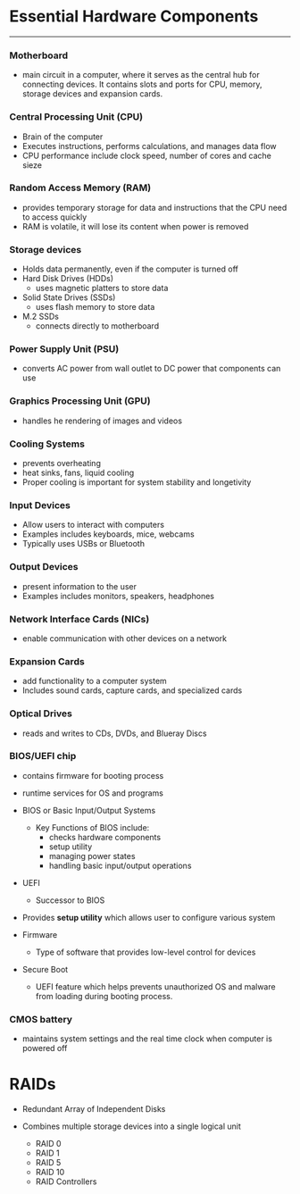 # Essential Hardware Components
---

### Motherboard

* main circuit in a computer, where it serves as the central hub for connecting devices. It contains slots and ports for CPU, memory, storage devices and expansion cards. 

### Central Processing Unit (CPU)

* Brain of the computer
* Executes instructions, performs calculations, and manages data flow
* CPU performance include clock speed, number of cores and cache sieze

### Random Access Memory (RAM)

* provides temporary storage for data and instructions that the CPU need to access quickly
* RAM is volatile, it will lose its content when power is removed

### Storage devices

* Holds data permanently, even if the computer is turned off
* Hard Disk Drives (HDDs)
    * uses magnetic platters to store data
* Solid State Drives (SSDs)
    * uses flash memory to store data
* M.2 SSDs
    * connects directly to motherboard



### Power Supply Unit (PSU)

* converts AC power from wall outlet to DC power that components can use

### Graphics Processing Unit (GPU)

* handles he rendering of images and videos

### Cooling Systems

* prevents overheating
* heat sinks, fans, liquid cooling
* Proper cooling is important for system stability and longetivity

### Input Devices

* Allow users to interact with computers
* Examples includes keyboards, mice, webcams
* Typically uses USBs or Bluetooth

### Output Devices

* present information to the user
* Examples includes monitors, speakers, headphones

### Network Interface Cards (NICs)

* enable communication with other devices on a network

### Expansion Cards

* add functionality to a computer system
* Includes sound cards, capture cards, and specialized cards

### Optical Drives

* reads and writes to CDs, DVDs, and Blueray Discs

### BIOS/UEFI chip

* contains firmware for booting process
* runtime services for OS and programs

* BIOS or Basic Input/Output Systems
    * Key Functions of BIOS include:
        * checks hardware components
        * setup utility
        * managing power states
        * handling basic input/output operations

* UEFI
    * Successor to BIOS

* Provides **setup utility** which allows user to configure various system

* Firmware
    * Type of software that provides low-level control for devices

* Secure Boot
    * UEFI feature which helps prevents unauthorized OS and malware from loading during booting process.

### CMOS battery
 
* maintains system settings and the real time clock when computer is powered off

# RAIDs

* Redundant Array of Independent Disks
* Combines multiple storage devices into a single logical unit

    * RAID 0
    * RAID 1
    * RAID 5
    * RAID 10
    * RAID Controllers
